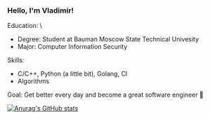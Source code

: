 ### Hello, I'm Vladimir!

Education: \
  * Degree: Student at Bauman Moscow State Technical Univesity
  * Major: Computer Information Security

Skills:
  * C/C++, Python (a little bit), Golang, CI
  * Algorithms
  
Goal:
  Get better every day and become a great software engineer 🚀

[![Anurag's GitHub stats](https://github-readme-stats.vercel.app/api?username=Skvortsovvv)](https://github.com/anuraghazra/github-readme-stats)
